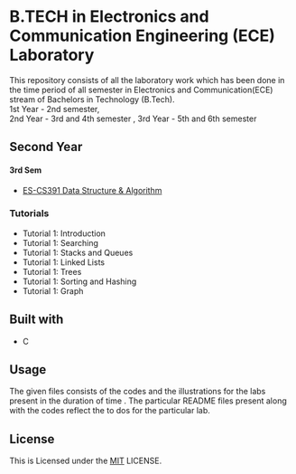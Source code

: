 
# B.TECH in Electronics and Communication Engineering (ECE) Laboratory

This repository consists of all the laboratory work which has been done in the time period of all semester in Electronics and Communication(ECE) stream of Bachelors in Technology (B.Tech).  
1st Year - 2nd semester,  
2nd Year - 3rd and 4th semester ,
3rd Year - 5th and 6th semester


## Second Year

#### 3rd Sem
 - [ES-CS391 Data Structure & Algorithm](https://github.com/MeheliR/Btech-ECE-labs/tree/main/3RD%20SEMESTER/DSA)

### Tutorials
- Tutorial 1: Introduction
- Tutorial 1: Searching
- Tutorial 1: Stacks and Queues
- Tutorial 1: Linked Lists
- Tutorial 1: Trees
- Tutorial 1: Sorting and Hashing
- Tutorial 1: Graph
## Built with

- C



## Usage

The given files consists of the codes and the illustrations for the labs present in the duration of time . The particular README files present along with the codes reflect the to dos for the particular lab.  


## License

This is Licensed under the [MIT](https://github.com/MeheliR/Btech-ECE-labs/blob/main/LICENSE) LICENSE.

